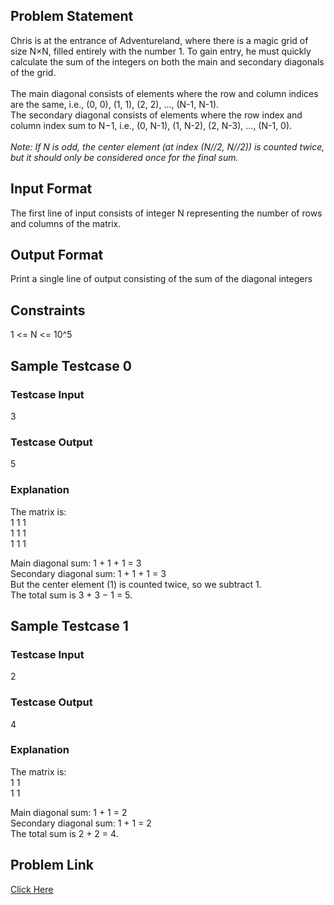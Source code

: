 ## Problem Statement

Chris is at the entrance of Adventureland, where there is a magic grid of size N×N, filled entirely with the number 1.
To gain entry, he must quickly calculate the sum of the integers on both the main and secondary diagonals of the grid. <br> <br>
The main diagonal consists of elements where the row and column indices are the same, i.e., (0, 0), (1, 1), (2, 2), ..., (N-1, N-1). <br>
The secondary diagonal consists of elements where the row index and column index sum to N−1, i.e., (0, N-1), (1, N-2), (2, N-3), ..., (N-1, 0). <br>
<br> _Note: If N is odd, the center element (at index (N//2, N//2)) is counted twice, but it should only be considered once for the final sum._

## Input Format
The first line of input consists of integer N representing the number of rows and columns of the matrix.

## Output Format
Print a single line of output consisting of the sum of the diagonal integers

## Constraints
1 <= N <= 10^5

## Sample Testcase 0

### Testcase Input
3

### Testcase Output
5

### Explanation

The matrix is: <br>
1 1 1 <br>
1 1 1 <br>
1 1 1 

Main diagonal sum: 1 + 1 + 1 = 3 <br>
Secondary diagonal sum: 1 + 1 + 1 = 3 <br>
But the center element (1) is counted twice, so we subtract 1. <br>
The total sum is 3 + 3 − 1 = 5.

## Sample Testcase 1

### Testcase Input
2

### Testcase Output
4

### Explanation

The matrix is: <br>
1 1 <br>
1 1

Main diagonal sum: 1 + 1 = 2 <br>
Secondary diagonal sum: 1 + 1 = 2 <br>
The total sum is 2 + 2 = 4.

## Problem Link

[Click Here](https://unstop.com/courses/unstop-practice-interview-pep/30-days-dsa-bootcamp/day-matrix-basics-37742/coding-question-37747/)
